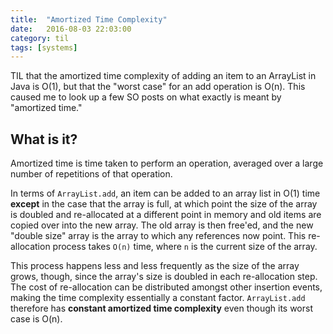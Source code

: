 ```yaml
---
title:  "Amortized Time Complexity"
date:   2016-08-03 22:03:00
category: til
tags: [systems]
---
```


TIL that the amortized time complexity of adding an item to an ArrayList in Java is O(1), but that the "worst case" for an add operation is O(n). This caused me to look up a few SO posts on what exactly is meant by "amortized time."

## What is it?

Amortized time is time taken to perform an operation, averaged over a large number of repetitions of that operation.

In terms of `ArrayList.add`, an item can be added to an array list in O(1) time **except** in the case that the array is full, at which point the size of the array is doubled and re-allocated at a different point in memory and old items are copied over into the new array. The old array is then free'ed, and the new "double size" array is the array to which any references now point. This re-allocation process takes `O(n)` time, where `n` is the current size of the array.

This process happens less and less frequently as the size of the array grows, though, since the array's size is doubled in each re-allocation step. The cost of re-allocation can be distributed amongst other insertion events, making the time complexity essentially a constant factor. `ArrayList.add` therefore has **constant amortized time complexity** even though its worst case is O(n).

